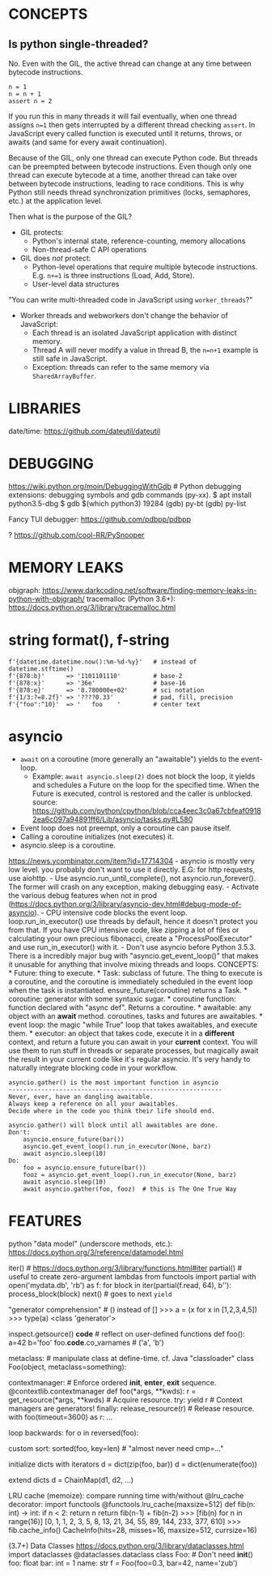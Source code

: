CONCEPTS
================================================================================

## Is python single-threaded?

No. Even with the GIL, the active thread can change at any time between bytecode
instructions.

    n = 1
    n = n + 1
    assert n = 2

If you run this in many threads it will fail eventually, when one thread assigns
`n=1` then gets interrupted by a different thread checking `assert`.
In JavaScript every called function is executed until it returns, throws, or
awaits (and same for every await continuation).

Because of the GIL, only one thread can execute Python code. But threads can be preempted between bytecode instructions.
Even though only one thread can execute bytecode at a time, another thread can take over between bytecode instructions, leading to race conditions.
This is why Python still needs thread synchronization primitives (locks, semaphores, etc.) at the application level.

Then what is the purpose of the GIL?
- GIL protects:
    - Python's internal state, reference-counting, memory allocations
    - Non-thread-safe C API operations
- GIL does *not* protect:
    - Python-level operations that require multiple bytecode instructions.
      E.g. `n+=1` is three instructions (Load, Add, Store).
    - User-level data structures

"You can write multi-threaded code in JavaScript using `worker_threads`?"
- Worker threads and webworkers don't change the behavior of JavaScript:
    - Each thread is an isolated JavaScript application with distinct memory.
    - Thread A will never modify a value in thread B, the `n=n+1` example is still safe in JavaScript.
    - Exception: threads can refer to the same memory via `SharedArrayBuffer`.

LIBRARIES
================================================================================
date/time: https://github.com/dateutil/dateutil

DEBUGGING
================================================================================
https://wiki.python.org/moin/DebuggingWithGdb
    # Python debugging extensions: debugging symbols and gdb commands (py-xx).
    $ apt install python3.5-dbg
    $ gdb $(which python3) 19284
    (gdb) py-bt
    (gdb) py-list

Fancy TUI debugger:  https://github.com/pdbpp/pdbpp

? https://github.com/cool-RR/PySnooper


MEMORY LEAKS
================================================================================
objgraph: https://www.darkcoding.net/software/finding-memory-leaks-in-python-with-objgraph/
tracemalloc (Python 3.6+): https://docs.python.org/3/library/tracemalloc.html


string format(), f-string
================================================================================
    f'{datetime.datetime.now():%m-%d-%y}'   # instead of datetime.stftime()
    f'{878:b}'      => '1101101110'         # base-2
    f'{878:x}'      => '36e'                # base-16
    f'{878:e}'      => '8.780000e+02'       # sci notation
    f'{1/3:?=8.2f}' => '????0.33'           # pad, fill, precision
    f'{"foo":^10}'  => '   foo    '         # center text


asyncio
================================================================================
* `await` on a coroutine (more generally an "awaitable") yields to the event-loop.
  * Example: `await asyncio.sleep(2)` does not block the loop, it yields and
    schedules a Future on the loop for the specified time. When the Future
    is executed, control is restored and the caller is unblocked.
    source: https://github.com/python/cpython/blob/cca4eec3c0a67cbfeaf09182ea6c097a94891ff6/Lib/asyncio/tasks.py#L580
* Event loop does not preempt, only a coroutine can pause itself.
* Calling a coroutine initializes (not executes) it.
* asyncio.sleep is a coroutine.

https://news.ycombinator.com/item?id=17714304
    - asyncio is mostly very low level. you probably don't want to use it directly. E.G: for http requests, use aiohttp.
    - Use asyncio.run_until_complete(), not asyncio.run_forever(). The former will crash on any exception, making debugging easy.
    - Activate the various debug features when not in prod (https://docs.python.org/3/library/asyncio-dev.html#debug-mode-of-asyncio).
    - CPU intensive code blocks the event loop. loop.run_in_executor() use threads by default, hence it doesn't protect you from that. If you have CPU intensive code, like zipping a lot of files or calculating your own precious fibonacci, create a "ProcessPoolExecutor" and use run_in_executor() with it.
    - Don't use asyncio before Python 3.5.3. There is a incredibly major bug with "asyncio.get_event_loop()" that makes it unusable for anything that involve mixing threads and loops.
    CONCEPTS:
        * Future: thing to execute.
        * Task: subclass of future. The thing to execute is a coroutine, and the coroutine is immediately scheduled in the event loop when the task is instantiated. ensure_future(coroutine) returns a Task.
        * coroutine: generator with some syntaxic sugar.
        * coroutine function: function declared with "async def". Returns a coroutine.
        * awaitable: any object with an __await__ method. coroutines, tasks and futures are awaitables.
        * event loop: the magic "while True" loop that takes awaitables, and execute them.
        * executor: an object that takes code, execute it in a __different__
          context, and return a future you can await in your __current__
          context. You will use them to run stuff in threads or separate
          processes, but magically await the result in your current code like
          it's regular asyncio. It's very handy to naturally integrate blocking
          code in your workflow.

    asyncio.gather() is the most important function in asyncio
    -----------------------------------------------------------
    Never, ever, have an dangling awaitable.
    Always keep a reference on all your awaitables.
    Decide where in the code you think their life should end.

    asyncio.gather() will block until all awaitables are done.
    Don't:
        asyncio.ensure_future(bar())
        asyncio.get_event_loop().run_in_executor(None, barz)
        await asyncio.sleep(10)
    Do:
        foo = asyncio.ensure_future(bar())
        fooz = asyncio.get_event_loop().run_in_executor(None, barz)
        await asyncio.sleep(10)
        await asyncio.gather(foo, fooz)  # this is The One True Way

FEATURES
================================================================================
python "data model" (underscore methods, etc.): https://docs.python.org/3/reference/datamodel.html

iter()      # https://docs.python.org/3/library/functions.html#iter
partial()   # useful to create zero-argument lambdas
            from functools import partial
            with open('mydata.db', 'rb') as f:
                for block in iter(partial(f.read, 64), b''):
                    process_block(block)
next()      # goes to next `yield`

"generator comprehension"
            # () instead of []
            >>> a = (x for x in [1,2,3,4,5])
            >>> type(a)
            <class 'generator'>

inspect.getsource()
__code__    # reflect on user-defined functions
            def foo():
              a=42
              b='foo'
            foo.__code__.co_varnames  # ('a', 'b')

metaclass:  # manipulate class at define-time. cf. Java "classloader"
            class Foo(object, metaclass=something):

contextmanager:
            # Enforce ordered __init__, __enter__, __exit__ sequence.
            @contextlib.contextmanager
            def foo(*args, **kwds):
              r = get_resource(*args, **kwds)  # Acquire resource.
              try:
                yield r  # Context managers are generators!
              finally:
                release_resource(r)  # Release resource.
            with foo(timeout=3600) as r:
              ...

loop backwards:
  for o in reversed(foo):

custom sort:
  sorted(foo, key=len)  # "almost never need cmp=…"

initialize dicts with iterators
  d = dict(zip(foo, bar))
  d = dict(enumerate(foo))

extend dicts
  d = ChainMap(d1, d2, ...)

LRU cache (memoize): compare running time with/without @lru_cache decorator:
    import functools
    @functools.lru_cache(maxsize=512)
    def fib(n: int) -> int:
        if n < 2:
            return n
        return fib(n-1) + fib(n-2)
    >>> [fib(n) for n in range(16)]
    [0, 1, 1, 2, 3, 5, 8, 13, 21, 34, 55, 89, 144, 233, 377, 610]
    >>> fib.cache_info()
    CacheInfo(hits=28, misses=16, maxsize=512, currsize=16)

(3.7+) Data Classes  https://docs.python.org/3/library/dataclasses.html
    import dataclasses
    @dataclasses.dataclass
    class Foo:  # Don't need __init__()
        foo:  float
        bar:  int = 1
        name: str
    f = Foo(foo=0.3, bar=42, name='zub')
